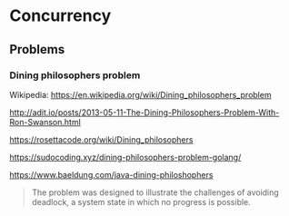 # Concurrency


## Problems

### Dining philosophers problem

Wikipedia: https://en.wikipedia.org/wiki/Dining_philosophers_problem

http://adit.io/posts/2013-05-11-The-Dining-Philosophers-Problem-With-Ron-Swanson.html

https://rosettacode.org/wiki/Dining_philosophers

https://sudocoding.xyz/dining-philosophers-problem-golang/

https://www.baeldung.com/java-dining-philoshophers



> The problem was designed to illustrate the challenges of avoiding deadlock, a system state in which no progress is possible.



